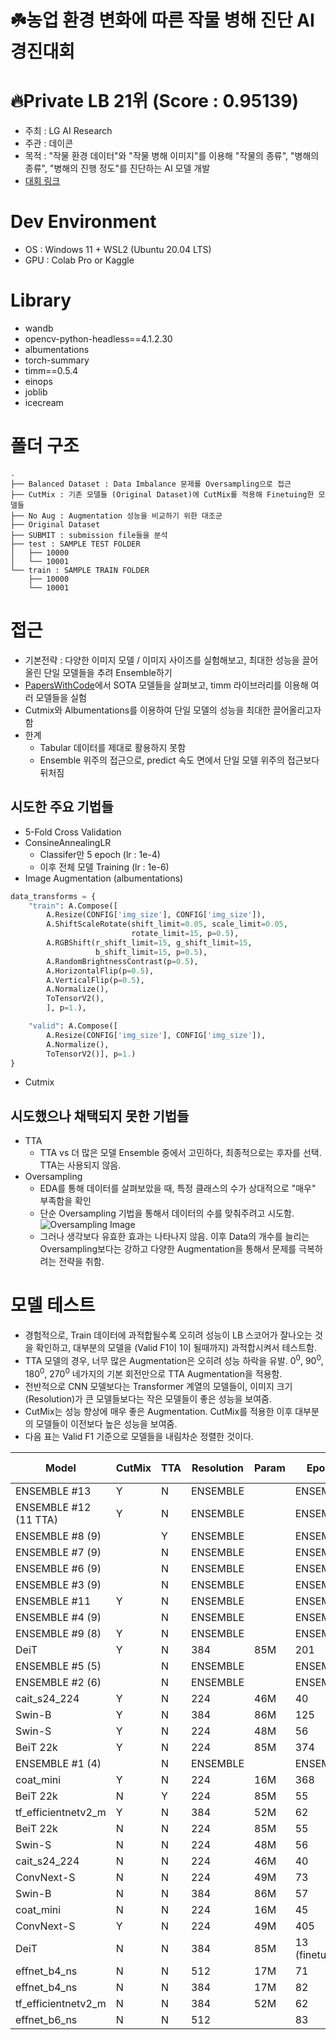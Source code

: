 # ☘️농업 환경 변화에 따른 작물 병해 진단 AI 경진대회

# 🔥Private LB 21위 (Score : 0.95139)
- 주최 : LG AI Research
- 주관 : 데이콘
- 목적 : "작물 환경 데이터"와 "작물 병해 이미지"를 이용해 "작물의 종류", "병해의 종류", "병해의 진행 정도"를 진단하는 AI 모델 개발
- [대회 링크](https://dacon.io/competitions/official/235870/overview/description)

# Dev Environment
- OS : Windows 11 + WSL2 (Ubuntu 20.04 LTS)
- GPU : Colab Pro or Kaggle

# Library
- wandb 
- opencv-python-headless==4.1.2.30 
- albumentations 
- torch-summary 
- timm==0.5.4 
- einops 
- joblib 
- icecream

# 폴더 구조
```
.
├── Balanced Dataset : Data Imbalance 문제를 Oversampling으로 접근
├── CutMix : 기존 모델들 (Original Dataset)에 CutMix를 적용해 Finetuing한 모델들
├── No Aug : Augmentation 성능을 비교하기 위한 대조군
├── Original Dataset
├── SUBMIT : submission file들을 분석
├── test : SAMPLE TEST FOLDER
│   ├── 10000
│   └── 10001
└── train : SAMPLE TRAIN FOLDER
    ├── 10000
    └── 10001
```

# 접근
- 기본전략 : 다양한 이미지 모델 / 이미지 사이즈를 실험해보고, 최대한 성능을 끌어올린 단일 모델들을 추려 Ensemble하기
- [PapersWithCode](https://paperswithcode.com/)에서 SOTA 모델들을 살펴보고, timm 라이브러리를 이용해 여러 모델들을 실험
- Cutmix와 Albumentations를 이용하여 단일 모델의 성능을 최대한 끌어올리고자 함
- 한계
    - Tabular 데이터를 제대로 활용하지 못함
    - Ensemble 위주의 접근으로, predict 속도 면에서 단일 모델 위주의 접근보다 뒤처짐

## 시도한 주요 기법들
- 5-Fold Cross Validation
- ConsineAnnealingLR
    - Classifer만 5 epoch (lr : 1e-4)
    - 이후 전체 모델 Training (lr : 1e-6)
- Image Augmentation (albumentations)
```python
data_transforms = {
    "train": A.Compose([
        A.Resize(CONFIG['img_size'], CONFIG['img_size']),
        A.ShiftScaleRotate(shift_limit=0.05, scale_limit=0.05,
                           rotate_limit=15, p=0.5),
        A.RGBShift(r_shift_limit=15, g_shift_limit=15,
                   b_shift_limit=15, p=0.5),
        A.RandomBrightnessContrast(p=0.5),
        A.HorizontalFlip(p=0.5),
        A.VerticalFlip(p=0.5),
        A.Normalize(),
        ToTensorV2(),
        ], p=1.),

    "valid": A.Compose([
        A.Resize(CONFIG['img_size'], CONFIG['img_size']),
        A.Normalize(),
        ToTensorV2()], p=1.)
}
```
- Cutmix

## 시도했으나 채택되지 못한 기법들
- TTA
    - TTA vs 더 많은 모델 Ensemble 중에서 고민하다, 최종적으로는 후자를 선택. TTA는 사용되지 않음.
- Oversampling
    - EDA를 통해 데이터를 살펴보았을 때, 특정 클래스의 수가 상대적으로 "매우" 부족함을 확인
    - 단순 Oversampling 기법을 통해서 데이터의 수를 맞춰주려고 시도함.
    ![Oversampling Image](https://i.imgur.com/uBPlTpV.png)
    - 그러나 생각보다 유효한 효과는 나타나지 않음. 이후 Data의 개수를 늘리는 Oversampling보다는 강하고 다양한 Augmentation을 통해서 문제를 극복하려는 전략을 취함.

# 모델 테스트
- 경험적으로, Train 데이터에 과적합될수록 오히려 성능이 LB 스코어가 잘나오는 것을 확인하고, 대부분의 모델을 (Valid F1이 1이 될때까지) 과적합시켜서 테스트함. 
- TTA 모델의 경우, 너무 많은 Augmentation은 오히려 성능 하락을 유발. 0<sup>0</sup>, 90<sup>0</sup>, 180<sup>0</sup>, 270<sup>0</sup> 네가지의 기본 회전만으로 TTA Augmentation을 적용함.
- 전반적으로 CNN 모델보다는 Transformer 계열의 모델들이, 이미지 크기(Resolution)가 큰 모델들보다는 작은 모델들이 좋은 성능을 보여줌.
- CutMix는 성능 향상에 매우 좋은 Augmentation. CutMix를 적용한 이후 대부분의 모델들이 이전보다 높은 성능을 보여줌.
- 다음 표는 Valid F1 기준으로 모델들을 내림차순 정렬한 것이다.

| Model | CutMix | TTA | Resolution | Param | Epoch | Train F1 | Valid F1 | Public LB | Note |
|---|---|---|---|---|---|---|---|---|---|
| ENSEMBLE #13 | Y | N | ENSEMBLE |  | ENSEMBLE |  |  | 0.949678674 | original_finecutmix_effnetv2m_swin_deit_b4ns512_coatmini224_beit224in22k_cait224_swinS224_convnextS224 |
| ENSEMBLE   #12 (11 TTA) | Y | N | ENSEMBLE |  | ENSEMBLE |  |  | 0.948370833 | finecutmix_TTA_effnetv2m_swin_deit_b4ns512_coatmini224_beit224in22k_cait224_swinS224_convnextS224 |
| ENSEMBLE #8 (9) |  | Y | ENSEMBLE |  | ENSEMBLE |  |  | 0.948030037 | effnetv2m(62)_swin(57)_deit_b4ns512_coatmini224_beit224in22k_cait224_swinS224_convnextS224_TTA |
| ENSEMBLE   #7 (9) |  | N | ENSEMBLE |  | ENSEMBLE |  |  | 0.947822635 | effnetv2m(62)_swin(57)_deit_b4ns512_coatmini224_beit224in22k_cait224_swinS224_convnextS224 |
| ENSEMBLE #6 (9) |  | N | ENSEMBLE |  | ENSEMBLE |  |  | 0.947634928 | effnetv2m(62)_swin(57)_deit_b4ns512_coatmini224_beit224in22k_cait224_[B]swinS224_convnextS224 |
| ENSEMBLE   #3 (9) |  | N | ENSEMBLE |  | ENSEMBLE |  |  | 0.946883266 | effnetv2m(3)_swin(3)_deit_b4ns512_coatmini224_beit224in22k_cait224_swinS224_convnextS224 |
| ENSEMBLE #11 | Y | N | ENSEMBLE |  | ENSEMBLE |  |  | 0.946642688 | finecutmix_effnetv2m_swin_deit_b4ns512(160)_coatmini224_beit224in22k_cait224_swinS224_convnextS224 |
| ENSEMBLE   #4 (9) |  | N | ENSEMBLE |  | ENSEMBLE |  |  | 0.946176973 | effnetv2m(3)_swin(3)_deit_b4ns512_coatmini224_beit224in22k_cait224_[B]swinS224_convnextS224 |
| ENSEMBLE #9 (8) | Y | N | ENSEMBLE |  | ENSEMBLE |  |  | 0.946096307 | effnetv2m_swin_deit_coatmini224_beit224in22k_cait224_swinS224_convnextS224 |
| DeiT | Y | N | 384 | 85M | 201 | 0.8811 | 1 | 0.945885493 | w |
| ENSEMBLE #5 (5) |  | N | ENSEMBLE |  | ENSEMBLE |  |  | 0.94480485 | coatmini224_beit224in22k_cait224_[B]swinS224_convnextS224 |
| ENSEMBLE   #2 (6) |  | N | ENSEMBLE |  | ENSEMBLE |  |  | 0.944121324 | effnetv2m(3)_swinB(3)_deit_b4ns512_coatmini224 |
| cait_s24_224 | Y | N | 224 | 46M | 40 | 0.7338 | 1 | 0.942474188 |  |
| Swin-B | Y | N | 384 | 86M | 125 | 0.8078 | 1 | 0.941872109 |  |
| Swin-S | Y | N | 224 | 48M | 56 | 0.8685 | 1 | 0.941198225 | swin_small_patch4_window7_224 |
| BeiT   22k | Y | N | 224 | 85M | 374 | 0.8792 | 1 | 0.941053769 | beit_base_patch16_224_in22k |
| ENSEMBLE #1 (4) |  | N | ENSEMBLE |  | ENSEMBLE |  |  | 0.939868495 | effnetv2m(3)_swinB(3)_deit_b4ns(50) |
| coat_mini | Y | N | 224 | 16M | 368 | 0.7699 | 1 | 0.937212932 |  |
| BeiT 22k | N | Y | 224 | 85M | 55 |  | 1 | 0.935879431 | beit_base_patch16_224_in22k |
| tf_efficientnetv2_m | Y | N | 384 | 52M | 62 | 0.7111 | 1 | 0.93544119 | tf_efficientnetv2_m |
| BeiT 22k | N | N | 224 | 85M | 55 | 0.9918 | 1 | 0.935041547 | beit_base_patch16_224_in22k |
| Swin-S | N | N | 224 | 48M | 56 | 0.9968 | 1 | 0.934686009 | swin_small_patch4_window7_224 |
| cait_s24_224 | N | N | 224 | 46M | 40 | 0.9913 | 1 | 0.932752062 |  |
| ConvNext-S | N | N | 224 | 49M | 73 | 0.9967 | 1 | 0.932625441 | convnext_small |
| Swin-B | N | N | 384 | 86M | 57 | 0.9959 | 1 | 0.932183115 | swin_base_patch4_window12_384 |
| coat_mini | N | N | 224 | 16M | 45 | 0.9968 | 1 | 0.931627762 |  |
| ConvNext-S | Y | N | 224 | 49M | 405 |  | 1 | 0.931021272 | convnext_small |
| DeiT | N | N | 384 | 85M | 13   (finetune) | 0.9878 | 0.9952 | 0.927680222 | deit_base_distilled_patch16_384 |
| effnet_b4_ns | N | N | 512 | 17M | 71 | 0.9893 | 1 | 0.927216641 | tf_efficientnet_b4_ns |
| effnet_b4_ns | N | N | 384 | 17M | 82 | 0.9896 | 1 | 0.925359356 | tf_efficientnet_b4_ns |
| tf_efficientnetv2_m | N | N | 384 | 52M | 62 | 0.9926 | 1 | 0.925318381 | tf_efficientnetv2_m |
| effnet_b6_ns | N | N | 512 | 　 | 83 | 0.994 | 1 | 0.908087196 | tf_efficientnet_b6_ns |



